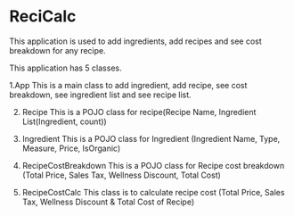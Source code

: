 ReciCalc
========
This application is used to add ingredients, add recipes and see cost breakdown for any recipe.

This application has 5 classes.

1.App
This is a main class to add ingredient, add recipe, 
see cost breakdown, see ingredient list and see recipe list. 


2. Recipe
This is a POJO class for recipe(Recipe Name, Ingredient List(Ingredient, count))

3. Ingredient
This is a POJO class for Ingredient (Ingredient Name, Type, Measure, Price, IsOrganic)

4. RecipeCostBreakdown
This is a POJO class for Recipe cost breakdown (Total Price, Sales Tax, Wellness Discount, Total Cost)

5. RecipeCostCalc
This class is to calculate recipe cost (Total Price, Sales Tax, 
Wellness Discount & Total Cost of Recipe)
